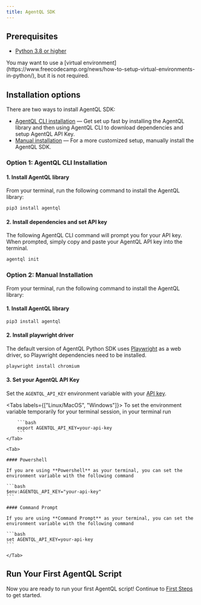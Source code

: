 ```yaml
---
title: AgentQL SDK
---
```


## Prerequisites

- [Python 3.8 or higher](https://www.python.org/downloads/)

<Admonition type="note">
You may want to use a [virtual environment](https://www.freecodecamp.org/news/how-to-setup-virtual-environments-in-python/), but it is not required.
</Admonition>

## Installation options

There are two ways to install AgentQL SDK:

* [AgentQL CLI installation](#option-1-agentql-cli-installation) — Get set up fast by installing the AgentQL library and then using AgentQL CLI to download dependencies and setup AgentQL API Key.
* [Manual installation](#option-2-manual-installation) — For a more customized setup, manually install the AgentQL SDK.

### Option 1: AgentQL CLI Installation

#### 1. Install AgentQL library

From your terminal, run the following command to install the AgentQL library:


```bash
pip3 install agentql
```

#### 2. Install dependencies and set API key

The following AgentQL CLI command will prompt you for your API key. When prompted, simply copy and paste your AgentQL API key into the terminal.

```bash
agentql init
```

### Option 2: Manual Installation

From your terminal, run the following command to install the AgentQL library:

#### 1. Install AgentQL library

```bash
pip3 install agentql
```

#### 2. Install playwright driver

The default version of AgentQL Python SDK uses [Playwright](https://playwright.dev/) as a web driver, so Playwright dependencies need to be installed.

```bash
playwright install chromium
```

#### 3. Set your AgentQL API Key

Set the `AGENTQL_API_KEY` environment variable with your [API key](https://dev.agentql.com/).

<Tabs labels={["Linux/MacOS", "Windows"]}>
    <Tab>
        To set the environment variable temporarily for your terminal session,
        in your terminal run

        ```bash
        export AGENTQL_API_KEY=your-api-key
        ```
    </Tab>

    <Tab>

    #### Powershell

    If you are using **Powershell** as your terminal, you can set the environment variable with the following command

    ```bash
    $env:AGENTQL_API_KEY="your-api-key"
    ```

    #### Command Prompt

    If you are using **Command Prompt** as your terminal, you can set the environment variable with the following command

    ```bash
    set AGENTQL_API_KEY=your-api-key
    ```

    </Tab>

</Tabs>

## Run Your First AgentQL Script

Now you are ready to run your first AgentQL script! Continue to [First Steps](/getting-started/first-steps) to get started.
